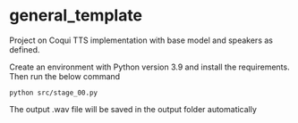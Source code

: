 # general_template

Project on Coqui TTS implementation with base model and speakers as defined.

Create an environment with Python version 3.9 and install the requirements.
 Then run the below command
 ```
 python src/stage_00.py
 ```
 The output .wav file will be saved in the output folder automatically
